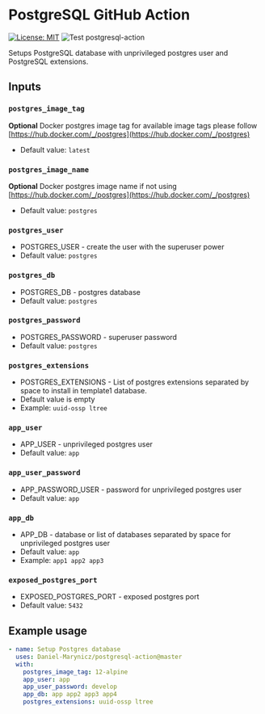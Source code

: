 # PostgreSQL GitHub Action

[![License: MIT](https://img.shields.io/badge/License-MIT-yellow.svg)](https://github.com/Daniel-Marynicz/postgresql-action/blob/master/LICENSE)
![Test postgresql-action](https://github.com/Daniel-Marynicz/postgresql-action/workflows/Test%20postgresql-action/badge.svg)

Setups PostgreSQL database  with unprivileged postgres user and PostgreSQL extensions.

## Inputs

### `postgres_image_tag`

**Optional** Docker postgres image tag for available image tags please follow 
[https://hub.docker.com/_/postgres](https://hub.docker.com/_/postgres)
* Default value:  `latest`

### `postgres_image_name`

**Optional** Docker postgres image name if not using 
[https://hub.docker.com/_/postgres](https://hub.docker.com/_/postgres)
* Default value:  `postgres`

### `postgres_user` 

* POSTGRES_USER - create the user with the superuser power
* Default value:  `postgres`

### `postgres_db`

* POSTGRES_DB - postgres database
* Default value:  `postgres`

### `postgres_password`

* POSTGRES_PASSWORD - superuser password
* Default value:  `postgres`

### `postgres_extensions`

* POSTGRES_EXTENSIONS - List of postgres extensions separated by space to install in template1 database.
* Default value is empty
* Example: `uuid-ossp ltree`

### `app_user`

* APP_USER - unprivileged postgres user
* Default value: `app`

### `app_user_password`

* APP_PASSWORD_USER - password for unprivileged postgres user
* Default value: `app`

### `app_db`

* APP_DB - database or list of databases separated by space for unprivileged postgres user
* Default value: `app`
* Example: `app1 app2 app3`

### `exposed_postgres_port`

* EXPOSED_POSTGRES_PORT - exposed postgres port
* Default value: `5432`


## Example usage

```yaml
- name: Setup Postgres database
  uses: Daniel-Marynicz/postgresql-action@master
  with:
    postgres_image_tag: 12-alpine
    app_user: app
    app_user_password: develop
    app_db: app app2 app3 app4
    postgres_extensions: uuid-ossp ltree    
```

